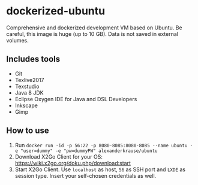 # dockerized-ubuntu
Comprehensive and dockerized development VM based on Ubuntu. Be careful, this image is huge (up to 10 GB). Data is not saved in external volumes.

## Includes tools
- Git
- Texlive2017
- Texstudio
- Java 8 JDK
- Eclipse Oxygen IDE for Java and DSL Developers
- Inkscape
- Gimp

## How to use
1. Run `docker run -id -p 56:22 -p 8080-8085:8080-8085 --name ubuntu -e "user=dummy" -e "pw=dummyPW" alexanderkrause/ubuntu`
2. Download X2Go Client for your OS: https://wiki.x2go.org/doku.php/download:start
3. Start X2Go Client. Use `localhost` as host, `56` as SSH port and `LXDE` as session type. Insert your self-chosen credentials as well.

